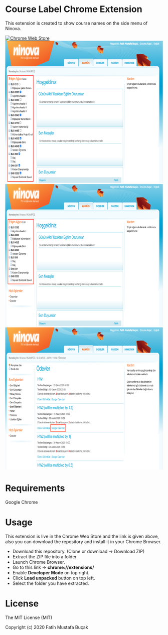 # Course Label Chrome Extension

This extension is created to show course names on the side menu of Ninova.

<a href="https://chrome.google.com/webstore/detail/course-label/cgljhidiioodhdhfgnociobnpchejdng">
  <img alt="Chrome Web Store" src="https://img.shields.io/chrome-web-store/v/cgljhidiioodhdhfgnociobnpchejdng">
</a>
<br>
<img src="/images/screen1.png" width="750" height="454">
<br>
<img src="/images/screen2.png" width="750" height="454">
<br>
<img src="/images/screen3.png" width="750" height="454">

# Requirements
Google Chrome

# Usage
This extension is live in the Chrome Web Store and the link is given above, also you can download the repository and install it in your Chrome Browser.
- Download this repository. (Clone or download -> Download ZIP)
- Extract the ZIP file into a folder.
- Launch Chrome Browser.
- Go to this link -> **chrome://extensions/**
- Enable **Developer Mode** on top right.
- Click **Load unpacked** button on top left.
- Select the folder you have extracted.

# License
The MIT License (MIT)

Copyright (c) 2020  Fatih Mustafa Buçak
